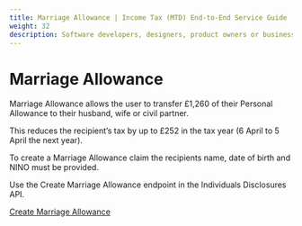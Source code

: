 ```yaml
---
title: Marriage Allowance | Income Tax (MTD) End-to-End Service Guide
weight: 32
description: Software developers, designers, product owners or business analysts. Integrate your software with the Income Tax API for Making Tax Digital.
---
```


<!--- Section owner: MTD Programme --->

# Marriage Allowance

Marriage Allowance allows the user to transfer £1,260 of their Personal Allowance to their husband, wife or civil partner.

This reduces the recipient’s tax by up to £252 in the tax year (6 April to 5 April the next year).

To create a Marriage Allowance claim the recipients name, date of birth and NINO must be provided.

Use the Create Marriage Allowance endpoint in the Individuals Disclosures API.

[Create Marriage Allowance](https://developer.service.hmrc.gov.uk/api-documentation/docs/api/service/individuals-disclosures-api/1.0#Create%20Marriage%20Allowance)
